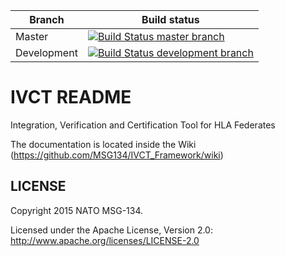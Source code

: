 | Branch | Build status |
| ------ | ------------ |
| Master | [![Build Status master branch](https://travis-ci.org/MSG134/IVCT_Framework.svg?branch=master)](https://travis-ci.org/MSG134/IVCT_Framework) |
| Development | [![Build Status development branch](https://travis-ci.org/MSG134/IVCT_Framework.svg?branch=development)](https://travis-ci.org/MSG134/IVCT_Framework) |


# IVCT README

Integration, Verification and Certification Tool for HLA Federates

The documentation is located inside the Wiki (https://github.com/MSG134/IVCT_Framework/wiki)

LICENSE
------------

Copyright 2015 NATO MSG-134.

Licensed under the Apache License, Version 2.0: http://www.apache.org/licenses/LICENSE-2.0

